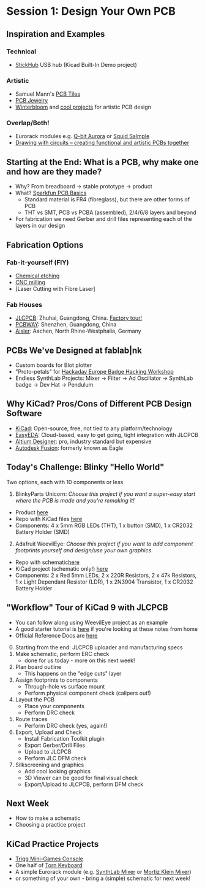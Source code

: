 # Session 1: Design Your Own PCB


## Inspiration and Examples

### Technical
- [StickHub](https://github.com/rbtsco/StickHub) USB hub (Kicad Built-In Demo project)

### Artistic
- Samuel Mann's [PCB Tiles](https://www.instagram.com/samzmann/#)
- [PCB Jewelry](https://learn.adafruit.com/making-pcb-art-with-gingerbread-and-kicad/) 
- [Winterbloom](https://gingerbread.wntr.dev/) and [cool projects](https://speak.wntr.dev/) for artistic PCB design

### Overlap/Both!
- Eurorack modules e.g. [Q-bit Aurora](https://www.qubitelectronix.com/shop/p/aurora) or [Squid Salmple](https://busycircuits.com/alm022/)
- [Drawing with circuits – creating functional and artistic PCBs together](https://media.ccc.de/v/38c3-drawing-with-circuits-creating-functional-and-artistic-pcbs-together)

## Starting at the End: What is a PCB, why make one and how are they made?
- Why? From breadboard -> stable prototype -> product
- What? [Sparkfun PCB Basics](https://learn.sparkfun.com/tutorials/pcb-basics/all)
	- Standard material is FR4 (fibreglass), but there are other forms of PCB
	- THT vs SMT, PCB vs PCBA (assembled), 2/4/6/8 layers and beyond
- For fabrication we need Gerber and drill files representing each of the layers in our design

## Fabrication Options

### Fab-it-yourself (FIY)
- [Chemical etching](https://www.youtube.com/watch?v=tWnfnt2rNO0)
- [CNC milling](https://www.youtube.com/watch?v=TBB32mKpizs)
- [Laser Cutting with Fibre Laser]

### Fab Houses
- [JLCPCB](https://jlcpcb.com/): Zhuhai, Guangdong, China. [Factory tour!](https://www.youtube.com/watch?v=jTBOSob5MLg)
- [PCBWAY](https://www.pcbway.com/): Shenzhen, Guangdong, China
- [Aisler](https://aisler.net/en): Aachen, North Rhine-Westphalia, Germany

## PCBs We've Designed at fablab|nk
- Custom boards for Blot plotter
- "Proto-petals" for [Hackaday Europe Badge Hacking Workshop](https://hackaday.io/europe2025)
- Endless SynthLab Projects: Mixer -> Filter -> Ad Oscillator -> SynthLab badge -> Dev Hat -> Pendulum

## Why KiCad? Pros/Cons of Different PCB Design Software
- [KiCad](https://www.kicad.org/): Open-source, free, not tied to any platform/technology
- [EasyEDA](https://easyeda.com/): Cloud-based, easy to get going, tight integration with JLCPCB
- [Altium Designer](https://www.altium.com/altium-designer): pro, industry standard but expensive
- [Autodesk Fusion](https://www.autodesk.com/products/fusion-360/electronics-engineer): formerly known as Eagle

## Today's Challenge: Blinky "Hello World"

Two options, each with 10 components or less

1. BlinkyParts Unicorn:
_Choose this project if you want a super-easy start where the PCB is made and you're remaking it!_
- Product [here](https://shop.blinkyparts.com/en/detail/2be126ff15944653973e8ab5393be2b1)
- Repo with KiCad files [here](https://github.com/blinkyparts/unicorn)
- Components: 4 x 5mm RGB LEDs (THT), 1 x button (SMD), 1 x CR2032 Battery Holder (SMD)

2. Adafruit WeevilEye:
_Choose this project if you want to add component footprints yourself and design/use your own graphics_
- Repo with schematic[here](https://github.com/Binary-Kitchen/SolderingTutorial/tree/master/WeevilEye)
- KiCad project (schematic only!) [here](https://github.com/fablabnk/PCB-SummerSchool/tree/main/WeevilEyeMod)
- Components: 2 x Red 5mm LEDs, 2 x 220R Resistors, 2 x 47k Resistors, 1 x Light Dependant Resistor (LDR), 1 x 2N3904 Transistor, 1 x CR2032 Battery Holder

## "Workflow" Tour of KiCad 9 with JLCPCB

- You can follow along using WeevilEye project as an example
- A good starter tutorial is [here](https://solder.hackclub.com/tutorial) if you're looking at these notes from home
- Official Reference Docs are [here](https://docs.kicad.org/9.0/en/kicad/kicad.html)

0. Starting from the end: JLCPCB uploader and manufacturing specs
1. Make schematic, perform ERC check
	- done for us today - more on this next week!
2. Plan board outline
	- This happens on the "edge cuts" layer
3. Assign footprints to components
	- Through-hole vs surface mount
	- Perform physical component check (calipers out!)
4. Layout the PCB
	- Place your components
	- Perform DRC check
5. Route traces
	- Perform DRC check (yes, again!)
6. Export, Upload and Check
	- Install Fabrication Toolkit plugin
	- Export Gerber/Drill Files
	- Upload to JLCPCB
	- Perform JLC DFM check
7. Silkscreening and graphics
	- Add cool looking graphics
	- 3D Viewer can be good for final visual check
	- Export/Upload to JLCPCB, perform DFM check

## Next Week

- How to make a schematic
- Choosing a practice project

## KiCad Practice Projects
- [Trigg Mini-Games Console](https://github.com/fablabnk/trigg/tree/main/hardware/mainboard_PCB/kicad)
- One half of [Torn Keyboard](https://github.com/fablabnk/torn/tree/master/torn_left) 
- A simple Eurorack module (e.g. [SynthLab Mixer](https://github.com/fablabnk/HagiwoMixer) or [Mortiz Klein Mixer](https://www.ericasynths.lv/shop/diy-kits-1/edu-diy-mixer/))
- or something of your own - bring a (simple) schematic for next week!